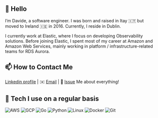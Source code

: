 ## 👋 Hello

I’m Davide, a software engineer. I was born and raised in Itay 🇮🇹 but moved to Ireland 🇮🇪 in 2016. Currently, I reside in Dublin.

I currently work at Elastic, where I focus on developing Observability solutions. Before joining Elastic, I spent most of my career at Amazon and Amazon Web Services, mainly working in platform / infrastructure-related teams for RDS Aurora.

## 📫 How to Contact Me

[Linkedin profile](https://www.linkedin.com/in/davidegirardi/) | ✉️ [Email](mailto:hey@girodav.io) | 💬 [Issue](https://github.com/girodav/girodav/issues/me) Me about everything!

## 🔭 Tech I use on a regular basis

![AWS](https://img.shields.io/badge/Amazon%20Web%20Services-black?logo=amazonwebservices&logoColor=white&logoSize=auto) 
![GCP](https://img.shields.io/badge/GoogleCloud-black?logo=googlecloud&logoColor=white&logoSize=auto)
![Go](https://img.shields.io/badge/Go-black?logo=go&logoColor=white&logoSize=auto)
![Python](https://img.shields.io/badge/Python-black?logo=python&logoColor=white&logoSize=auto)
![Linux](https://img.shields.io/badge/Linux-black?logo=linux&logoColor=white&logoSize=auto)
![Docker](https://img.shields.io/badge/Docker-black?logo=docker&logoColor=white&logoSize=auto)
![Git](https://img.shields.io/badge/Git-black?logo=git&logoColor=white&logoSize=auto)


<!--
**girodav/girodav** is a ✨ _special_ ✨ repository because its `README.md` (this file) appears on your GitHub profile.

Here are some ideas to get you started:

- 🔭 I’m currently working on ...
- 🌱 I’m currently learning ...
- 👯 I’m looking to collaborate on ...
- 🤔 I’m looking for help with ...
- 💬 Ask me about ...
- 📫 How to reach me: ...
- 😄 Pronouns: ...
- ⚡ Fun fact: ...
-->
